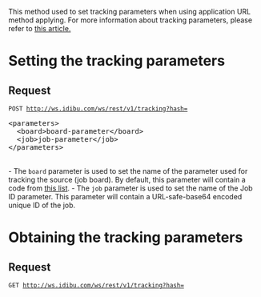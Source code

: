 <p>This method used to set tracking parameters when using application URL method applying. For more information about tracking parameters, please refer to <a href="http://v2-docs.idibu.com/article/52-application-url-source-tracking" target="_blank">this article.</a></p>

<h1>Setting the tracking parameters</h1>

<h2>Request</h2>

<code>POST http://ws.idibu.com/ws/rest/v1/tracking?hash=<your hash></code>

<pre type="xml">
&lt;parameters&gt;
  &lt;board&gt;board-parameter&lt;/board&gt;
  &lt;job&gt;job-parameter&lt;/job&gt;
&lt;/parameters&gt;
</pre>
<br/>
- The <code>board</code> parameter is used to set the name of the parameter used for tracking the source (job board). By default, this parameter will contain a code from <a href="http://www.idibu.com/clients/?class=Portal&action=ListBIDs" target="_blank">this list</a>.
- The <code>job</code> parameter is used to set the name of the Job ID parameter. This parameter will contain a URL-safe-base64 encoded unique ID of the job.

<h1>Obtaining the tracking parameters</h1>

<h2>Request</h2>

<code>GET http://ws.idibu.com/ws/rest/v1/tracking?hash=<your hash></code>
